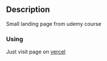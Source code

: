 ## Description

Small landing page from udemy course

### Using

Just visit page on [vercel](https://omnifood-landing.vercel.app)
